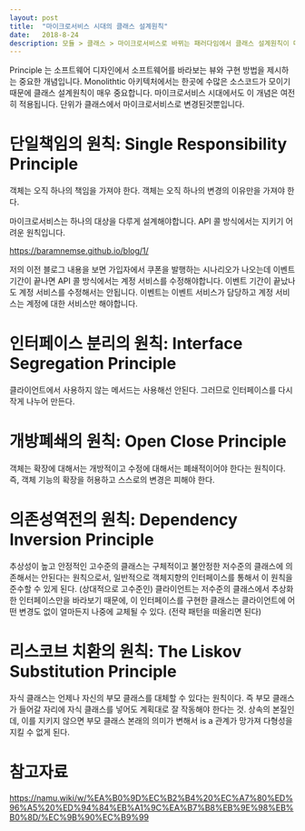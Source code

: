 ```yaml
---
layout: post
title:  "마이크로서비스 시대의 클래스 설계원칙"
date:   2018-8-24
description: 모듈 > 클래스 > 마이크로서비스로 바뀌는 패러다임에서 클래스 설계원칙이 마이크로서비스에는 어떻게 적용되는지 알아봅시다.
---
```


<p class="intro"><span class="dropcap">P</span>rinciple 는 소프트웨어 디자인에서 소프트웨어를 바라보는 뷰와 구현 방법을 제시하는 중요한 개념입니다. Monolithtic 아키텍처에서는 한곳에 수많은 소스코드가 모이기 때문에 클래스 설계원칙이 매우 중요합니다. 마이크로서비스 시대에서도 이 개념은 여전히 적용됩니다. 단위가 클래스에서 마이크로서비스로 변경된것뿐입니다.</p>

# 단일책임의 원칙: Single Responsibility Principle
객체는 오직 하나의 책임을 가져야 한다. 객체는 오직 하나의 변경의 이유만을 가져야 한다.

마이크로서비스는 하나의 대상을 다루게 설계해야합니다. API 콜 방식에서는 지키기 어려운 원칙입니다.

https://baramnemse.github.io/blog/1/

 저의 이전 블로그 내용을 보면 가입자에서 쿠폰을 발행하는 시나리오가 나오는데 이벤트 기간이 끝나면 API 콜 방식에서는 계정 서비스를 수정해야합니다. 이벤트 기간이 끝났나도 계정 서비스를 수정해서는 안됩니다. 이벤트는 이벤트 서비스가 담당하고 계정 서비스는 계정에 대한 서비스만 해야합니다.

# 인터페이스 분리의 원칙: Interface Segregation Principle
클라이언트에서 사용하지 않는 메서드는 사용해선 안된다. 그러므로 인터페이스를 다시 작게 나누어 만든다.

# 개방폐쇄의 원칙: Open Close Principle
객체는 확장에 대해서는 개방적이고 수정에 대해서는 폐쇄적이어야 한다는 원칙이다. 즉, 객체 기능의 확장을 허용하고 스스로의 변경은 피해야 한다.

# 의존성역전의 원칙: Dependency Inversion Principle
추상성이 높고 안정적인 고수준의 클래스는 구체적이고 불안정한 저수준의 클래스에 의존해서는 안된다는 원칙으로서, 일반적으로 객체지향의 인터페이스를 통해서 이 원칙을 준수할 수 있게 된다. (상대적으로 고수준인) 클라이언트는 저수준의 클래스에서 추상화한 인터페이스만을 바라보기 때문에, 이 인터페이스를 구현한 클래스는 클라이언트에 어떤 변경도 없이 얼마든지 나중에 교체될 수 있다. (전략 패턴을 떠올리면 된다)

# 리스코브 치환의 원칙: The Liskov Substitution Principle
자식 클래스는 언제나 자신의 부모 클래스를 대체할 수 있다는 원칙이다. 즉 부모 클래스가 들어갈 자리에 자식 클래스를 넣어도 계획대로 잘 작동해야 한다는 것. 상속의 본질인데, 이를 지키지 않으면 부모 클래스 본래의 의미가 변해서 is a 관계가 망가져 다형성을 지킬 수 없게 된다.

# 참고자료

https://namu.wiki/w/%EA%B0%9D%EC%B2%B4%20%EC%A7%80%ED%96%A5%20%ED%94%84%EB%A1%9C%EA%B7%B8%EB%9E%98%EB%B0%8D/%EC%9B%90%EC%B9%99
